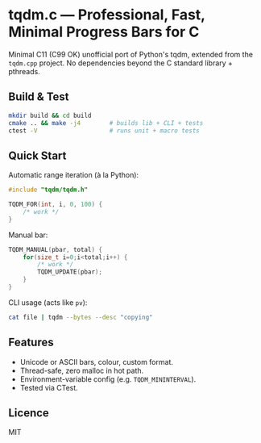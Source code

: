 # tqdm.c — Professional, Fast, Minimal Progress Bars for C

Minimal C11 (C99 OK) unofficial port of Python's tqdm, extended from the `tqdm.cpp` project. No dependencies beyond the C standard library + pthreads.

## Build & Test

```bash
mkdir build && cd build
cmake .. && make -j4        # builds lib + CLI + tests
ctest -V                    # runs unit + macro tests
```

## Quick Start

Automatic range iteration (à la Python):
```c
#include "tqdm/tqdm.h"

TQDM_FOR(int, i, 0, 100) {
    /* work */
}
```
Manual bar:
```c
TQDM_MANUAL(pbar, total) {
    for(size_t i=0;i<total;i++) {
        /* work */
        TQDM_UPDATE(pbar);
    }
}
```
CLI usage (acts like `pv`):
```bash
cat file | tqdm --bytes --desc "copying"
```

## Features
* Unicode or ASCII bars, colour, custom format.
* Thread-safe, zero malloc in hot path.
* Environment-variable config (e.g. `TQDM_MININTERVAL`).
* Tested via CTest.

## Licence
MIT
